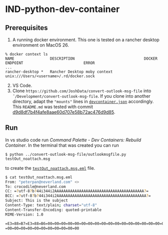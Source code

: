# IND-python-dev-container
## Prerequisites
1. A running docker environment. This one is tested on a rancher desktop environment on MacOS 26.
```shell
% docker context ls
NAME                DESCRIPTION                               DOCKER ENDPOINT                           ERROR
...            
rancher-desktop *   Rancher Desktop moby context              unix:///Users/<username>/.rd/docker.sock
```
2. VS Code.
3. Clone `https://github.com/JoshData/convert-outlook-msg-file` into `˜/Development/convert-outlook-msg-file`. If you clone into another directory, adapt the `"mounts"` lines in [`devcontainer.json`](devcontainer.json) accordingly. This `README.md` was tested with commit [d9d8df7b4f4afe8aae60d707e58b72ac476d9d85](`https://github.com/JoshData/convert-outlook-msg-file/commit/d9d8df7b4f4afe8aae60d707e58b72ac476d9d85`).

## Run
In vs studio code run *Command Palette* - *Dev Containers: Rebuild Container*. In the terminal that was created you can run
```
$ python ../convert-outlook-msg-file/outlookmsgfile.py testOut_noattach.msg
```
to create the [`testOut_noattach.msg.eml`](testOut_noattach.msg.eml) file.

```bash
$ cat testOut_noattach.msg.eml
From: "peterpan@neverland.com" <>
To: crocodile@neverland.com
CC: =?utf-8?b?44i344i2AAAAAAAAAAAAAAAAAAAAAAAAAAAAAAAAAAAAAAAA?=
BCC: =?utf-8?b?44i344i2AAAAAAAAAAAAAAAAAAAAAAAAAAAAAAAAAAAAAAAA?=
Subject: This is the subject
Content-Type: text/plain; charset="utf-8"
Content-Transfer-Encoding: quoted-printable
MIME-Version: 1.0

=E3=88=B7=E3=88=B6=00=00=00=00=00=00=00=00=00=00=00=00=00=00=00=00=00=00=00=
=00=00=00=00=00=00=00=00=00=00=00
```

